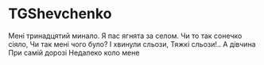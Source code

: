 

# TGShevchenko

Мені тринадцятий минало.
Я пас ягнята за селом.
Чи то так сонечко сіяло,
Чи так мені чого було?
І хвинули сльози,
Тяжкі сльози!.. А дівчина
При самій дорозі
Недалеко коло мене

